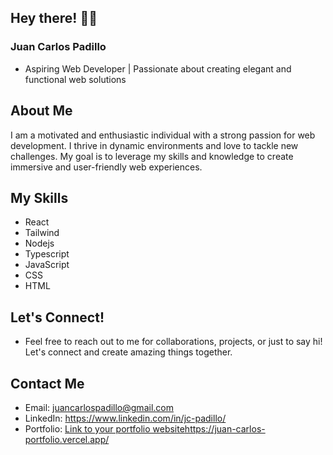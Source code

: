 ## Hey there! 🙋‍♂️
### Juan Carlos Padillo
- Aspiring Web Developer | Passionate about creating elegant and functional web solutions

## About Me
I am a motivated and enthusiastic individual with a strong passion for web development. I thrive in dynamic environments and love to tackle new challenges. My goal is to leverage my skills and knowledge to create immersive and user-friendly web experiences.

## My Skills
- React
- Tailwind
- Nodejs 
- Typescript
- JavaScript 
- CSS 
- HTML

## Let's Connect!
- Feel free to reach out to me for collaborations, projects, or just to say hi! Let's connect and create amazing things together.

## Contact Me
- Email: juancarlospadillo@gmail.com
- LinkedIn: https://www.linkedin.com/in/jc-padillo/
- Portfolio: [Link to your portfolio website](https://juan-carlos-portfolio.vercel.app/)https://juan-carlos-portfolio.vercel.app/
